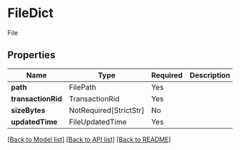 # FileDict

File

## Properties
| Name | Type | Required | Description |
| ------------ | ------------- | ------------- | ------------- |
**path** | FilePath | Yes |  |
**transactionRid** | TransactionRid | Yes |  |
**sizeBytes** | NotRequired[StrictStr] | No |  |
**updatedTime** | FileUpdatedTime | Yes |  |


[[Back to Model list]](../../../README.md#models-v2-link) [[Back to API list]](../../../README.md#documentation-for-api-endpoints) [[Back to README]](../../../README.md)
